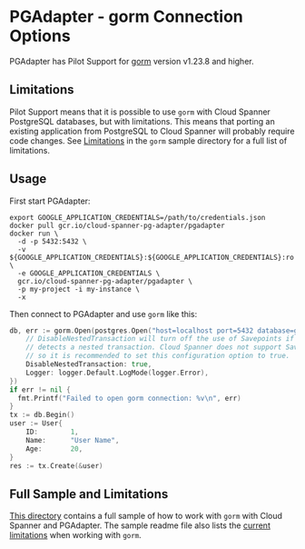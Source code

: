 # PGAdapter - gorm Connection Options

PGAdapter has Pilot Support for [gorm](https://gorm.io) version v1.23.8 and higher.

## Limitations
Pilot Support means that it is possible to use `gorm` with Cloud Spanner PostgreSQL databases, but
with limitations. This means that porting an existing application from PostgreSQL to Cloud Spanner
will probably require code changes. See [Limitations](../samples/golang/gorm/README.md#limitations)
in the `gorm` sample directory for a full list of limitations.

## Usage

First start PGAdapter:

```shell
export GOOGLE_APPLICATION_CREDENTIALS=/path/to/credentials.json
docker pull gcr.io/cloud-spanner-pg-adapter/pgadapter
docker run \
  -d -p 5432:5432 \
  -v ${GOOGLE_APPLICATION_CREDENTIALS}:${GOOGLE_APPLICATION_CREDENTIALS}:ro \
  -e GOOGLE_APPLICATION_CREDENTIALS \
  gcr.io/cloud-spanner-pg-adapter/pgadapter \
  -p my-project -i my-instance \
  -x
```

Then connect to PGAdapter and use `gorm` like this:

```go
db, err := gorm.Open(postgres.Open("host=localhost port=5432 database=gorm-sample"), &gorm.Config{
    // DisableNestedTransaction will turn off the use of Savepoints if gorm
    // detects a nested transaction. Cloud Spanner does not support Savepoints,
    // so it is recommended to set this configuration option to true.
    DisableNestedTransaction: true,
    Logger: logger.Default.LogMode(logger.Error),
})
if err != nil {
  fmt.Printf("Failed to open gorm connection: %v\n", err)
}
tx := db.Begin()
user := User{
    ID:        1,
    Name:      "User Name",
    Age:       20,
}
res := tx.Create(&user)
```

## Full Sample and Limitations
[This directory](../samples/golang/gorm) contains a full sample of how to work with `gorm` with
Cloud Spanner and PGAdapter. The sample readme file also lists the [current limitations](../samples/golang/gorm)
when working with `gorm`.
